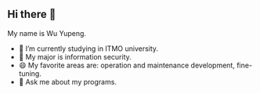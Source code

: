 ## Hi there 👋
My name is Wu Yupeng.
- 🔭 I’m currently studying in ITMO university.
- 🌱 My major is information security.
- 😄 My favorite areas are: operation and maintenance development, fine-tuning.
- 💬 Ask me about my programs.
